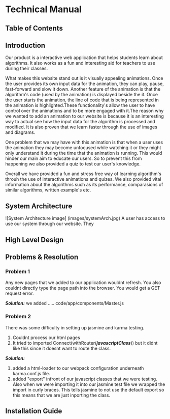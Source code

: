 # Technical Manual
## Table of Contents
## Introduction
Our product is a interactive web application that helps students learn about algorithms. It also works as a fun and interesting aid for teachers to use during their classes.

What makes this website stand out is it visually appealing animations. Once the user provides its own input data for the animation, they can play, pause, fast-forward and slow it down. 
Another feature of the animation is that the algorithm's code (used by the animation) is displayed beside the it. 
Once the user starts the animation, the line of code that is being represented in the animation is highlighted.These functionality's allow the user to have control
over the animations and to be more engaged with it.The reason why we wanted to add an animation to our website is because it is an interesting way to actual see 
how the input data for the algorithm is processed and modified. It is also proven that we learn faster through the use of images and diagrams.

One problem that we may have with this animation is that when a user uses the animation they may become unfocused while watching it or they might only 
understand it during the time that the animation is running. This would hinder our main aim to educate our users. 
So to prevent this from happening we also provided a quiz to test our user's knowledge.

Overall we have provided a fun and stress free way of learning algorithm's throuh the use of interactive animations and quizes. We also provided vital information 
about the algorithms such as its performance, comparasions of similar algorithms, written example's etc.
## System Architecture
![System Architecture image]
(images/systemArch.jpg)
A user has access to use our system through our website. They 
## High Level Design
## Problems & Resolution
### **Problem 1**
Any new pages that we added to our application wouldnt refresh. You also couldnt directly type the page path into the browser. You would get a GET request error.

***Solution:*** we added ..... code/app/components/Master.js

### **Problem 2**
There was some difficulty in setting up jasmine and karma testing.
1. Couldnt process our html pages
2. It tried to imported Connect(withRouter(***javascriptClass***)) but it didnt like this since it doesnt want to route the class.

***Solution:***
1. added a html-loader to our webpack configuration underneath karma.conf.js file.
2. added "export" infront of our javascript classes that we were testing. Also when we were importing it into our jasmine test file we wrapped the import in curly braces. This tells jasmine to not use the default export so this means that we are just inporting the class.

## Installation Guide
